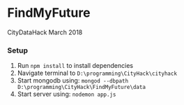 # FindMyFuture
CityDataHack March 2018

### Setup

1) Run `npm install` to install dependencies
2) Navigate terminal to `D:\programming\CityHack\cityhack`
3) Start mongodb using: `mongod --dbpath D:\programming\CityHack\FindMyFuture\data`
4) Start server using: `nodemon app.js`